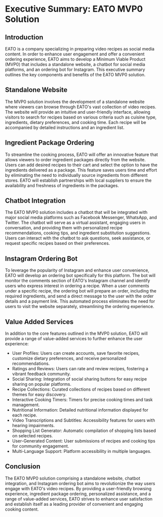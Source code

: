 # Executive Summary: EATO MVP0 Solution

## Introduction
EATO is a company specializing in preparing video recipes as social media content. In order to enhance user engagement and offer a convenient ordering experience, EATO aims to develop a Minimum Viable Product (MVP0) that includes a standalone website, a chatbot for social media platforms, and an ordering bot for Instagram. This executive summary outlines the key components and benefits of the EATO MVP0 solution.

## Standalone Website
The MVP0 solution involves the development of a standalone website where viewers can browse through EATO's vast collection of video recipes. The website will provide an intuitive and user-friendly interface, allowing visitors to search for recipes based on various criteria such as cuisine type, ingredients, dietary preferences, and cooking time. Each recipe will be accompanied by detailed instructions and an ingredient list.

## Ingredient Package Ordering
To streamline the cooking process, EATO will offer an innovative feature that allows viewers to order ingredient packages directly from the website. Users can add desired recipes to their cart and select the option to have the ingredients delivered as a package. This feature saves users time and effort by eliminating the need to individually source ingredients from different stores. EATO will establish partnerships with local suppliers to ensure the availability and freshness of ingredients in the packages.

## Chatbot Integration
The EATO MVP0 solution includes a chatbot that will be integrated with major social media platforms such as Facebook Messenger, WhatsApp, and Twitter. The chatbot will serve as a virtual assistant, engaging users in conversation, and providing them with personalized recipe recommendations, cooking tips, and ingredient substitution suggestions. Users can interact with the chatbot to ask questions, seek assistance, or request specific recipes based on their preferences.

## Instagram Ordering Bot
To leverage the popularity of Instagram and enhance user convenience, EATO will develop an ordering bot specifically for this platform. The bot will monitor the comments section of EATO's Instagram channel and identify users who express interest in ordering a recipe. When a user comments under a specific recipe, the ordering bot will prepare an order, including the required ingredients, and send a direct message to the user with the order details and a payment link. This automated process eliminates the need for users to visit the website separately, streamlining the ordering experience.

## Value Added Services
In addition to the core features outlined in the MVP0 solution, EATO will provide a range of value-added services to further enhance the user experience:

- User Profiles: Users can create accounts, save favorite recipes, customize dietary preferences, and receive personalized recommendations.
- Ratings and Reviews: Users can rate and review recipes, fostering a vibrant feedback community.
- Social Sharing: Integration of social sharing buttons for easy recipe sharing on popular platforms.
- Recipe Collections: Curated collections of recipes based on different themes for easy discovery.
- Interactive Cooking Timers: Timers for precise cooking times and task management.
- Nutritional Information: Detailed nutritional information displayed for each recipe.
- Video Transcriptions and Subtitles: Accessibility features for users with hearing impairments.
- Shopping List Generator: Automatic compilation of shopping lists based on selected recipes.
- User-Generated Content: User submissions of recipes and cooking tips for community engagement.
- Multi-Language Support: Platform accessibility in multiple languages.

## Conclusion
The EATO MVP0 solution comprising a standalone website, chatbot integration, and Instagram ordering bot aims to revolutionize the way users engage with EATO's video recipes. By providing a user-friendly browsing experience, ingredient package ordering, personalized assistance, and a range of value-added services, EATO strives to enhance user satisfaction and establish itself as a leading provider of convenient and engaging cooking content.
